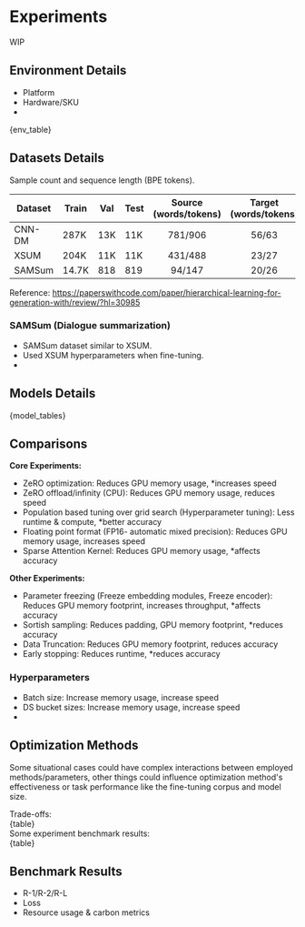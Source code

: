 # Experiments
WIP

## Environment Details
- Platform
- Hardware/SKU
- 

{env_table}

## Datasets Details
Sample count and sequence length (BPE tokens).

| Dataset | Train | Val | Test | Source (words/tokens) | Target (words/tokens) |
| ------- | ----- | --- | ---- | :---: | :---: |
| CNN-DM | 287K	| 13K | 11K | 781/906 | 56/63 |
| XSUM | 204K | 11K	| 11K | 431/488 | 23/27 |
| SAMSum | 14.7K | 818 | 819 | 94/147 | 20/26 |

Reference:
https://paperswithcode.com/paper/hierarchical-learning-for-generation-with/review/?hl=30985  

### SAMSum (Dialogue summarization)
- SAMSum dataset similar to XSUM.
- Used XSUM hyperparameters when fine-tuning.
- 

## Models Details
{model_tables}


## Comparisons
**Core Experiments:**  
- ZeRO optimization: Reduces GPU memory usage, *increases speed
- ZeRO offload/infinity (CPU): Reduces GPU memory usage, reduces speed
- Population based tuning over grid search (Hyperparameter tuning): Less runtime & compute, *better accuracy
- Floating point format (FP16- automatic mixed precision): Reduces GPU memory usage, increases speed
- Sparse Attention Kernel: Reduces GPU memory usage, *affects accuracy


**Other Experiments:**
- Parameter freezing (Freeze embedding modules,  Freeze encoder): Reduces GPU memory footprint, increases throughput, *affects accuracy
- Sortish sampling: Reduces padding, GPU memory footprint, *reduces accuracy
- Data Truncation: Reduces GPU memory footprint, reduces accuracy
- Early stopping: Reduces runtime, *reduces accuracy

### Hyperparameters
- Batch size: Increase memory usage, increase speed
- DS bucket sizes: Increase memory usage, increase speed
- 

## Optimization Methods
Some situational cases could have complex interactions between employed methods/parameters, other things could influence optimization method's effectiveness or task performance like the fine-tuning corpus and model size.

Trade-offs:  
{table}  
Some experiment benchmark results:  
{table}  

## Benchmark Results
- R-1/R-2/R-L 
- Loss
- Resource usage & carbon metrics

